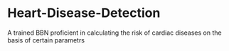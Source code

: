 # Heart-Disease-Detection
A trained BBN proficient in calculating the risk of cardiac diseases on the basis of certain parametrs
